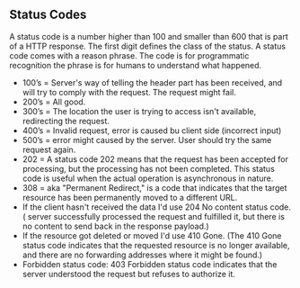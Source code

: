 ## Status Codes
A status code is a number higher than 100 and smaller than 600 that is part of a HTTP response. The first digit defines the class of the status. A status code comes with a reason phrase. The code is for programmatic recognition the phrase is for humans to understand what happened.

- 100’s = Server's way of telling the header part has been received, and will try to comply with the request. The request might fail.
- 200’s = All good. 
- 300’s = The location the user is trying to access isn't available, redirecting the request.
- 400’s = Invalid request, error is caused bu client side (incorrect input)
- 500’s = error might caused by the server. User should try the same request again. 
- 202 = A status code 202 means that the request has been accepted for processing, but the processing has not been completed. This status code is useful when the actual operation is asynchronous in nature.
- 308 = aka "Permanent Redirect," is a code that indicates that the target resource has been permanently moved to a different URL. 
- If the client hasn't received the data I'd use 204 No content status code. ( server successfully processed the request and fulfilled it, but there is no content to send back in the response payload.)
- If the resource got deleted or moved I'd use 410 Gone. (The 410 Gone status code indicates that the requested resource is no longer available, and there are no forwarding addresses where it might be found.)
- Forbidden status code: 403 Forbidden status code indicates that the server understood the request but refuses to authorize it. 
